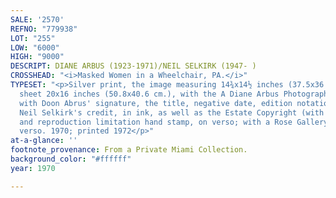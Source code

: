 ```yaml
---
SALE: '2570'
REFNO: "779938"
LOT: "255"
LOW: "6000"
HIGH: "9000"
DESCRIPT: DIANE ARBUS (1923-1971)/NEIL SELKIRK (1947- )
CROSSHEAD: "<i>Masked Women in a Wheelchair, PA.</i>"
TYPESET: "<p>Silver print, the image measuring 14¾x14½ inches (37.5x36.8 cm.), the
  sheet 20x16 inches (50.8x40.6 cm.), with the A Diane Arbus Photograph hand stamp
  with Doon Abrus' signature, the title, negative date, edition notation 37/75, and
  Neil Selkirk's credit, in ink, as well as the Estate Copyright (with the date 1972)
  and reproduction limitation hand stamp, on verso; with a Rose Gallery label on frame
  verso. 1970; printed 1972</p>"
at-a-glance: ''
footnote_provenance: From a Private Miami Collection.
background_color: "#ffffff"
year: 1970

---
```


